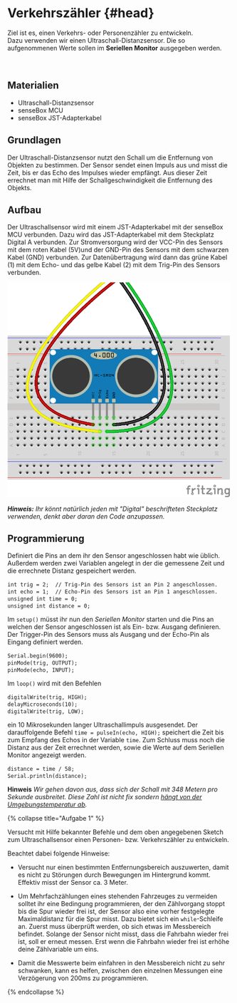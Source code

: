 # Verkehrszähler {#head}

<div class="description">
Ziel ist es, einen Verkehrs- oder Personenzähler zu entwickeln. <br>
Dazu verwenden wir einen Ultraschall-Distanzsensor.
Die so aufgenommenen Werte sollen im <b>Seriellen Monitor</b> ausgegeben werden.
</div>
<div class="line">
    <br>
    <br>
</div>

## Materialien
* Ultraschall-Distanzsensor
* senseBox MCU
* senseBox JST-Adapterkabel

## Grundlagen
Der Ultraschall-Distanzsensor nutzt den Schall um die Entfernung von Objekten zu bestimmen. Der Sensor sendet einen Impuls aus und misst die Zeit, bis er das Echo des Impulses wieder empfängt. Aus dieser Zeit errechnet man mit Hilfe der Schallgeschwindigkeit die Entfernung des Objekts.

## Aufbau
Der Ultraschallsensor wird mit einem JST-Adapterkabel mit der senseBox MCU verbunden. Dazu wird das JST-Adapterkabel mit dem Steckplatz Digital A verbunden.
Zur Stromversorgung wird der VCC-Pin des Sensors mit dem roten Kabel (5V)und der GND-Pin des Sensors mit
dem schwarzen Kabel (GND) verbunden. Zur Datenübertragung wird dann das grüne Kabel (1) mit dem Echo- und das gelbe Kabel (2) mit dem Trig-Pin des Sensors verbunden.

<img src="https://raw.githubusercontent.com/sensebox/resources/master/images/Verkehrszaehler_v2.png" width="500"/>

***Hinweis:*** *Ihr könnt natürlich jeden mit "Digital" beschrifteten Steckplatz verwenden, denkt aber daran den Code anzupassen.*

## Programmierung

Definiert die Pins an dem ihr den Sensor angeschlossen habt wie üblich.
Außerdem werden zwei Variablen angelegt in der die gemessene Zeit und die errechnete Distanz gespeichert werden.

```arduino
int trig = 2;  // Trig-Pin des Sensors ist an Pin 2 angeschlossen.
int echo = 1;  // Echo-Pin des Sensors ist an Pin 1 angeschlossen.
unsigned int time = 0;
unsigned int distance = 0;
```

Im `setup()` müsst ihr nun den *Seriellen Monitor* starten und die Pins an welchen der Sensor angeschlossen ist als Ein- bzw. Ausgang definieren. Der Trigger-Pin des Sensors muss als Ausgang und der Echo-Pin als Eingang definiert werden.

```arduino
Serial.begin(9600);
pinMode(trig, OUTPUT);
pinMode(echo, INPUT);

```

Im `loop()` wird mit den Befehlen
```arduino
digitalWrite(trig, HIGH);
delayMicroseconds(10);
digitalWrite(trig, LOW);
```
ein 10 Mikrosekunden langer Ultraschallimpuls ausgesendet.
Der darauffolgende Befehl `time = pulseIn(echo, HIGH);` speichert die Zeit bis zum Empfang des Echos in der Variable `time`.
Zum Schluss muss noch die Distanz aus der Zeit errechnet werden, sowie die Werte auf dem Seriellen Monitor angezeigt werden.

```arduino
distance = time / 58;
Serial.println(distance);
```
**Hinweis** *Wir gehen davon aus, dass sich der Schall mit 348 Metern pro Sekunde ausbreitet. Diese Zahl ist nicht fix sondern [hängt von der Umgebungstemperatur ab](https://de.wikipedia.org/wiki/Schallgeschwindigkeit#Temperaturabh.C3.A4ngigkeit_in_Luft).*

{% collapse title="Aufgabe 1" %}

Versucht mit Hilfe bekannter Befehle und dem oben angegebenen Sketch zum Ultraschallsensor einen Personen- bzw. Verkehrszähler zu entwickeln.

Beachtet dabei folgende Hinweise:
- Versucht nur einen bestimmten Entfernungsbereich auszuwerten, damit es
nicht zu Störungen durch Bewegungen im Hintergrund kommt. Effektiv misst der Sensor ca. 3 Meter.

- Um Mehrfachzählungen eines stehenden Fahrzeuges zu vermeiden solltet ihr eine Bedingung programmieren, der den Zählvorgang stoppt bis die Spur wieder frei ist, der Sensor also eine vorher festgelegte Maximaldistanz für die Spur misst. Dazu bietet sich ein `while`-Schleife an. Zuerst muss überprüft werden, ob sich etwas im Messbereich befindet. Solange der Sensor nicht misst, dass die Fahrbahn wieder frei ist, soll er erneut messen. Erst wenn die Fahrbahn wieder frei ist erhöhe deine Zählvariable um eins.

- Damit die Messwerte beim einfahren in den Messbereich nicht zu sehr schwanken, kann es helfen, zwischen den einzelnen Messungen eine Verzögerung von 200ms zu programmieren.
    
{% endcollapse %}
